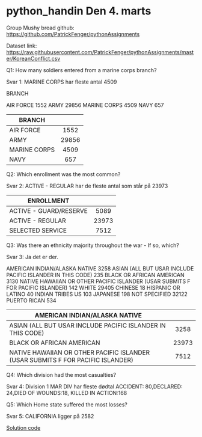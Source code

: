 # python_handin Den 4. marts

Group Mushy bread github: https://github.com/PatrickFenger/pythonAssignments

Dataset link: https://raw.githubusercontent.com/PatrickFenger/pythonAssignments/master/KoreanConflict.csv

Q1: How many soldiers entered from a marine corps branch?

Svar 1: MARINE CORPS har fleste antal 4509 


BRANCH

AIR FORCE        1552
ARMY            29856
MARINE CORPS     4509
NAVY              657

| BRANCH    	|               |
| ------------- |:-------------:| 
| AIR FORCE 	| 		1552 	| 
| ARMY     		| 		29856   | 
| MARINE CORPS 	| 		4509    |
| NAVY			| 		657    	| 

Q2: Which enrollment was the most common?
 
Svar 2: ACTIVE - REGULAR har de fleste antal som står på 23973


| ENROLLMENT    			|               |
| ------------------------- |:-------------:| 
| ACTIVE - GUARD/RESERVE 	| 		5089 	| 
| ACTIVE - REGULAR     		| 		23973   | 
| SELECTED SERVICE 			| 		7512    | 


 Q3: Was there an ethnicity majority throughout the war - If so, which?
 
 Svar 3: Ja det er der. 

 AMERICAN INDIAN/ALASKA NATIVE                                                        3258
 ASIAN  (ALL BUT USAR INCLUDE PACIFIC ISLANDER IN THIS CODE)                           235
 BLACK OR AFRICAN AMERICAN                                                            3130
 NATIVE HAWAIIAN OR OTHER PACIFIC ISLANDER  (USAR SUBMITS F FOR PACIFIC ISLANDER)      142
 WHITE                                                                               29405
 CHINESE                                                                                18
 HISPANIC OR LATINO                                                                     40
 INDIAN TRIBES US                                                                      103
 JAPANESE                                                                              198
 NOT SPECIFIED                                                                       32122
 PUERTO RICAN                                                                          534

| AMERICAN INDIAN/ALASKA NATIVE     													  	|               |
| ----------------------------------------------------------------------------------------	|:-------------:| 
| ASIAN  (ALL BUT USAR INCLUDE PACIFIC ISLANDER IN THIS CODE)								| 		3258 	| 
| BLACK OR AFRICAN AMERICAN    																| 		23973   | 
| NATIVE HAWAIIAN OR OTHER PACIFIC ISLANDER  (USAR SUBMITS F FOR PACIFIC ISLANDER)		  	| 		7512    | 


 Q4: Which division had the most casualties?

 Svar 4: 
 Division 1 MAR DIV har fleste dødtal
 ACCIDENT: 80,DECLARED: 24,DIED OF WOUNDS:18, KILLED IN ACTION:168

 Q5: Which Home state suffered the most losses?
 
 Svar 5: CALIFORNIA ligger på 2582

 [Solution code](https://github.com/xuzhenyang85/python_handin/blob/master/Den_4_marts/week5_handin.ipynb)